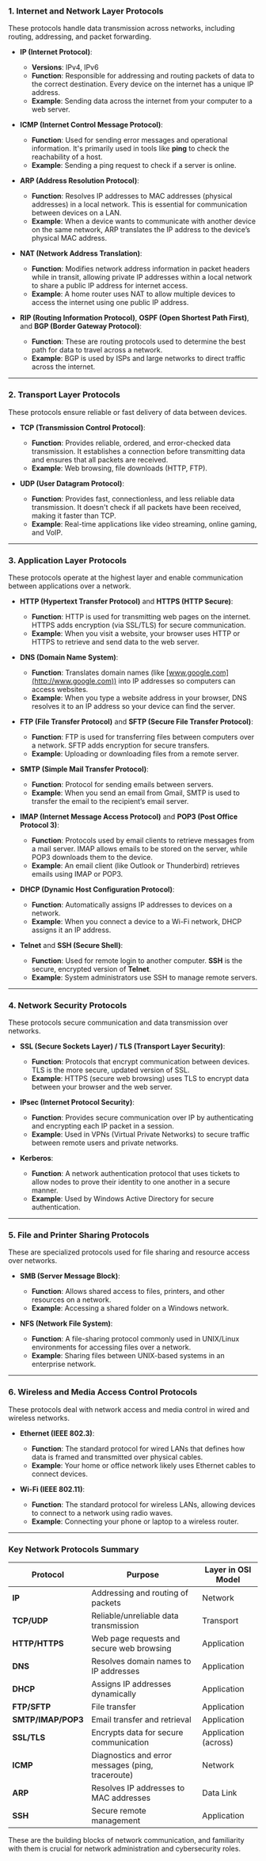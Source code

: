 ### **1. Internet and Network Layer Protocols**

These protocols handle data transmission across networks, including routing, addressing, and packet forwarding.

- **IP (Internet Protocol)**:
    
    - **Versions**: IPv4, IPv6
    - **Function**: Responsible for addressing and routing packets of data to the correct destination. Every device on the internet has a unique IP address.
    - **Example**: Sending data across the internet from your computer to a web server.
- **ICMP (Internet Control Message Protocol)**:
    
    - **Function**: Used for sending error messages and operational information. It's primarily used in tools like **ping** to check the reachability of a host.
    - **Example**: Sending a ping request to check if a server is online.
- **ARP (Address Resolution Protocol)**:
    
    - **Function**: Resolves IP addresses to MAC addresses (physical addresses) in a local network. This is essential for communication between devices on a LAN.
    - **Example**: When a device wants to communicate with another device on the same network, ARP translates the IP address to the device’s physical MAC address.
- **NAT (Network Address Translation)**:
    
    - **Function**: Modifies network address information in packet headers while in transit, allowing private IP addresses within a local network to share a public IP address for internet access.
    - **Example**: A home router uses NAT to allow multiple devices to access the internet using one public IP address.
- **RIP (Routing Information Protocol)**, **OSPF (Open Shortest Path First)**, and **BGP (Border Gateway Protocol)**:
    
    - **Function**: These are routing protocols used to determine the best path for data to travel across a network.
    - **Example**: BGP is used by ISPs and large networks to direct traffic across the internet.

---

### **2. Transport Layer Protocols**

These protocols ensure reliable or fast delivery of data between devices.

- **TCP (Transmission Control Protocol)**:
    
    - **Function**: Provides reliable, ordered, and error-checked data transmission. It establishes a connection before transmitting data and ensures that all packets are received.
    - **Example**: Web browsing, file downloads (HTTP, FTP).
- **UDP (User Datagram Protocol)**:
    
    - **Function**: Provides fast, connectionless, and less reliable data transmission. It doesn't check if all packets have been received, making it faster than TCP.
    - **Example**: Real-time applications like video streaming, online gaming, and VoIP.

---

### **3. Application Layer Protocols**

These protocols operate at the highest layer and enable communication between applications over a network.

- **HTTP (Hypertext Transfer Protocol)** and **HTTPS (HTTP Secure)**:
    
    - **Function**: HTTP is used for transmitting web pages on the internet. HTTPS adds encryption (via SSL/TLS) for secure communication.
    - **Example**: When you visit a website, your browser uses HTTP or HTTPS to retrieve and send data to the web server.
- **DNS (Domain Name System)**:
    
    - **Function**: Translates domain names (like [www.google.com](http://www.google.com)) into IP addresses so computers can access websites.
    - **Example**: When you type a website address in your browser, DNS resolves it to an IP address so your device can find the server.
- **FTP (File Transfer Protocol)** and **SFTP (Secure File Transfer Protocol)**:
    
    - **Function**: FTP is used for transferring files between computers over a network. SFTP adds encryption for secure transfers.
    - **Example**: Uploading or downloading files from a remote server.
- **SMTP (Simple Mail Transfer Protocol)**:
    
    - **Function**: Protocol for sending emails between servers.
    - **Example**: When you send an email from Gmail, SMTP is used to transfer the email to the recipient’s email server.
- **IMAP (Internet Message Access Protocol)** and **POP3 (Post Office Protocol 3)**:
    
    - **Function**: Protocols used by email clients to retrieve messages from a mail server. IMAP allows emails to be stored on the server, while POP3 downloads them to the device.
    - **Example**: An email client (like Outlook or Thunderbird) retrieves emails using IMAP or POP3.
- **DHCP (Dynamic Host Configuration Protocol)**:
    
    - **Function**: Automatically assigns IP addresses to devices on a network.
    - **Example**: When you connect a device to a Wi-Fi network, DHCP assigns it an IP address.
- **Telnet** and **SSH (Secure Shell)**:
    
    - **Function**: Used for remote login to another computer. **SSH** is the secure, encrypted version of **Telnet**.
    - **Example**: System administrators use SSH to manage remote servers.

---

### **4. Network Security Protocols**

These protocols secure communication and data transmission over networks.

- **SSL (Secure Sockets Layer) / TLS (Transport Layer Security)**:
    
    - **Function**: Protocols that encrypt communication between devices. TLS is the more secure, updated version of SSL.
    - **Example**: HTTPS (secure web browsing) uses TLS to encrypt data between your browser and the web server.
- **IPsec (Internet Protocol Security)**:
    
    - **Function**: Provides secure communication over IP by authenticating and encrypting each IP packet in a session.
    - **Example**: Used in VPNs (Virtual Private Networks) to secure traffic between remote users and private networks.
- **Kerberos**:
    
    - **Function**: A network authentication protocol that uses tickets to allow nodes to prove their identity to one another in a secure manner.
    - **Example**: Used by Windows Active Directory for secure authentication.

---

### **5. File and Printer Sharing Protocols**

These are specialized protocols used for file sharing and resource access over networks.

- **SMB (Server Message Block)**:
    
    - **Function**: Allows shared access to files, printers, and other resources on a network.
    - **Example**: Accessing a shared folder on a Windows network.
- **NFS (Network File System)**:
    
    - **Function**: A file-sharing protocol commonly used in UNIX/Linux environments for accessing files over a network.
    - **Example**: Sharing files between UNIX-based systems in an enterprise network.

---

### **6. Wireless and Media Access Control Protocols**

These protocols deal with network access and media control in wired and wireless networks.

- **Ethernet (IEEE 802.3)**:
    
    - **Function**: The standard protocol for wired LANs that defines how data is framed and transmitted over physical cables.
    - **Example**: Your home or office network likely uses Ethernet cables to connect devices.
- **Wi-Fi (IEEE 802.11)**:
    
    - **Function**: The standard protocol for wireless LANs, allowing devices to connect to a network using radio waves.
    - **Example**: Connecting your phone or laptop to a wireless router.

---

### **Key Network Protocols Summary**

|**Protocol**|**Purpose**|**Layer in OSI Model**|
|---|---|---|
|**IP**|Addressing and routing of packets|Network|
|**TCP/UDP**|Reliable/unreliable data transmission|Transport|
|**HTTP/HTTPS**|Web page requests and secure web browsing|Application|
|**DNS**|Resolves domain names to IP addresses|Application|
|**DHCP**|Assigns IP addresses dynamically|Application|
|**FTP/SFTP**|File transfer|Application|
|**SMTP/IMAP/POP3**|Email transfer and retrieval|Application|
|**SSL/TLS**|Encrypts data for secure communication|Application (across)|
|**ICMP**|Diagnostics and error messages (ping, traceroute)|Network|
|**ARP**|Resolves IP addresses to MAC addresses|Data Link|
|**SSH**|Secure remote management|Application|

These are the building blocks of network communication, and familiarity with them is crucial for network administration and cybersecurity roles.